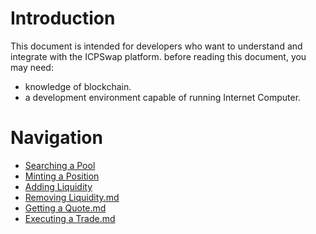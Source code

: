 # Introduction

This document is intended for developers who want to understand and integrate with the ICPSwap platform. before reading this document, you may need:
+ knowledge of blockchain.
+ a development environment capable of running Internet Computer.

# Navigation

+ [Searching a Pool](./SwapFactory/01.Searching_a_Pool.md)
+ [Minting a Position](./SwapPool/Liquidity/01.Minting_a_Position.md)
+ [Adding Liquidity](./SwapPool/Liquidity/02.Adding_Liquidity.md)
+ [Removing Liquidity.md](./SwapPool/Liquidity/03.Removing_Liquidity.md)
+ [Getting a Quote.md](./SwapPool/Swap/01.Getting_a_Quote.md)
+ [Executing a Trade.md](./SwapPool/Swap/02.Executing_a_Trade.md)
